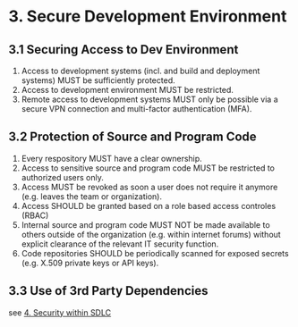 # 3. Secure Development Environment

## 3.1 Securing Access to Dev Environment

1. Access to development systems (incl. and build and deployment systems) MUST be sufficiently protected.
2. Access to development environment MUST be restricted.
3. Remote access to development systems MUST only be possible via a secure VPN connection and multi-factor authentication (MFA).

## 3.2 Protection of Source and Program Code

1. Every respository MUST have a clear ownership.
1. Access to sensitive source and program code MUST be restricted to authorized users only.
2. Access MUST be revoked as soon a user does not require it anymore (e.g. leaves the team or organization). 
3. Access SHOULD be granted based on a role based access controles (RBAC)
4. Internal source and program code MUST NOT be made available to others outside of the organization (e.g. within internet forums) without explicit clearance of the relevant IT security function.
5. Code repositories SHOULD be periodically scanned for exposed secrets (e.g. X.509 private keys or API keys).

## 3.3 Use of 3rd Party Dependencies
see [4. Security within SDLC][A_SDLC]

[A_SDLC]: ../A_SSDLC_Requirements/04_Security-wthin-SDLC.md
